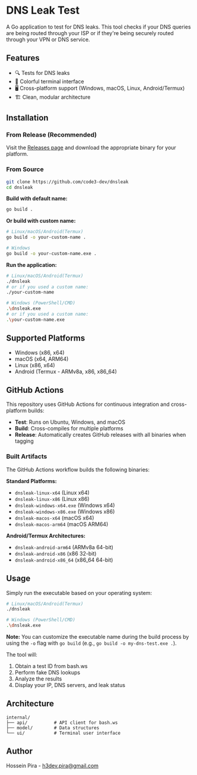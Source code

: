 # DNS Leak Test

A Go application to test for DNS leaks. This tool checks if your DNS queries are being routed through your ISP or if they're being securely routed through your VPN or DNS service.

## Features

- 🔍 Tests for DNS leaks
- 🎨 Colorful terminal interface
- 🖥️ Cross-platform support (Windows, macOS, Linux, Android/Termux)
- 🏗️ Clean, modular architecture

## Installation

### From Release (Recommended)

Visit the [Releases page](https://github.com/code3-dev/dnsleak/releases) and download the appropriate binary for your platform.

### From Source

```bash
git clone https://github.com/code3-dev/dnsleak
cd dnsleak
```

**Build with default name:**

```bash
go build .
```

**Or build with custom name:**

```bash
# Linux/macOS/Android(Termux)
go build -o your-custom-name .

# Windows
go build -o your-custom-name.exe .
```

**Run the application:**

```bash
# Linux/macOS/Android(Termux)
./dnsleak
# or if you used a custom name:
./your-custom-name

# Windows (PowerShell/CMD)
.\dnsleak.exe
# or if you used a custom name:
.\your-custom-name.exe
```

## Supported Platforms

- Windows (x86, x64)
- macOS (x64, ARM64)
- Linux (x86, x64)
- Android (Termux - ARMv8a, x86, x86_64)

## GitHub Actions

This repository uses GitHub Actions for continuous integration and cross-platform builds:

- **Test**: Runs on Ubuntu, Windows, and macOS
- **Build**: Cross-compiles for multiple platforms
- **Release**: Automatically creates GitHub releases with all binaries when tagging

### Built Artifacts

The GitHub Actions workflow builds the following binaries:

**Standard Platforms:**
- `dnsleak-linux-x64` (Linux x64)
- `dnsleak-linux-x86` (Linux x86)
- `dnsleak-windows-x64.exe` (Windows x64)
- `dnsleak-windows-x86.exe` (Windows x86)
- `dnsleak-macos-x64` (macOS x64)
- `dnsleak-macos-arm64` (macOS ARM64)

**Android/Termux Architectures:**
- `dnsleak-android-arm64` (ARMv8a 64-bit)
- `dnsleak-android-x86` (x86 32-bit)
- `dnsleak-android-x86_64` (x86_64 64-bit)

## Usage

Simply run the executable based on your operating system:

```bash
# Linux/macOS/Android(Termux)
./dnsleak

# Windows (PowerShell/CMD)
.\dnsleak.exe
```

**Note:** You can customize the executable name during the build process by using the `-o` flag with `go build` (e.g., `go build -o my-dns-test.exe .`).

The tool will:
1. Obtain a test ID from bash.ws
2. Perform fake DNS lookups
3. Analyze the results
4. Display your IP, DNS servers, and leak status

## Architecture

```
internal/
├── api/          # API client for bash.ws
├── model/        # Data structures
└── ui/           # Terminal user interface
```

## Author

Hossein Pira - [h3dev.pira@gmail.com](mailto:h3dev.pira@gmail.com)